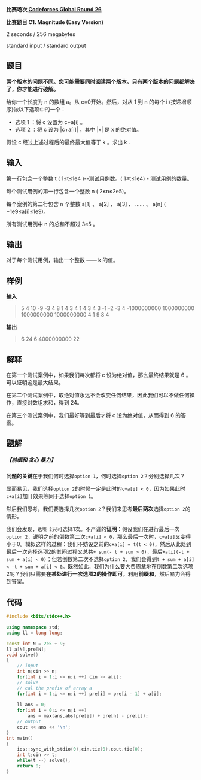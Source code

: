 **比赛场次 [Codeforces Global Round 26](https://codeforces.com/contest/1984)**

**比赛题目 C1. Magnitude (Easy Version)**

<!--more-->

2 seconds / 256 megabytes

standard input / standard output

## 题目

**两个版本的问题不同。您可能需要同时阅读两个版本。只有两个版本的问题都解决了，你才能进行破解。**

给你一个长度为 n 的数组 a。从 c=0开始。然后，对从 1 到 n 的每个 i (按递增顺序)做以下选项中的一个：

- 选项 1 ：将 c 设置为 c+a[i] 。
- 选项 2 ：将 c 设为 |c+a[i]| ，其中 |x| 是 x 的绝对值。

假设 c 经过上述过程后的最终最大值等于 k 。求出 k .

## 输入

第一行包含一个整数 t ( 1≤t≤1e4 )--测试用例数。( 1≤t≤1e4) - 测试用例的数量。

每个测试用例的第一行包含一个整数 n ( 2≤n≤2e5)。

每个案例的第二行包含 n 个整数 a[1] 、 a[2] 、 a[3] 、 …… 、 a[n] ( −1e9≤a[i]≤1e9)。

所有测试用例中 n 的总和不超过 3e5 。

## 输出

对于每个测试用例，输出一个整数 —— k 的值。

## 样例

**输入**

> 5
> 4
> 10 -9 -3 4
> 8
> 1 4 3 4 1 4 3 4
> 3
> -1 -2 -3
> 4
> -1000000000 1000000000 1000000000 1000000000
> 4
> 1 9 8 4

**输出**

> 6
> 24
> 6
> 4000000000
> 22

## 解释

在第一个测试案例中，如果我们每次都将 c 设为绝对值，那么最终结果就是 6 。可以证明这是最大结果。

在第二个测试案例中，取绝对值永远不会改变任何结果，因此我们可以不做任何操作，直接对数组求和，得到 24。

在第三个测试案例中，我们最好等到最后才将 c 设为绝对值，从而得到 6 的答案。

## 题解

##### 【前缀和 贪心 暴力】

**问题的关键**在于我们何时选择`option 1`，何时选择`option 2`？分别选择几次？

显而易见，我们选择`option 2`的时候一定是此时的`c+a[i] < 0`，因为如果此时`c+a[i]`加`||`效果等同于选择`option 1`。

然后我们思考，我们要选择几次`option 2`？我们来思考**最后两次**选择`option 2`的情形。

我们会发现，`选项 2`只可选择1次。不严谨的**证明**：假设我们在进行最后一次`option 2`，说明之前的倒数第二次`c+a[i] < 0`，那么最后一次时，`c+a[i]`又变得小于0。模拟这样的过程：我们不妨设之前的`c+a[i] = t(t < 0)`，然后从此处到最后一次选择选项2的其间过程又总共`+ sum(- t + sum > 0)`，最后`+a[i](-t + sum + a[i] < 0)`；但若倒数第二次不选择`option 2`，我们会得到`t + sum + a[i] < -t + sum + a[i] < 0`。既然如此，我们为什么要大费周章地在倒数第二次选项2呢？我们只需要**在某处进行一次选项2的操作即可**。利用**前缀和**，然后暴力会得到答案。

## 代码

```c++
#include <bits/stdc++.h>

using namespace std;
using ll = long long;

const int N = 2e5 + 9;
ll a[N],pre[N];
void solve()
{
	// input
	int n;cin >> n;
	for(int i = 1;i <= n;i ++) cin >> a[i];
	// solve
	// cal the prefix of array a
	for(int i = 1;i <= n;i ++) pre[i] = pre[i - 1] + a[i];
	
	ll ans = 0;
	for(int i = 0;i <= n;i ++)
		ans = max(ans,abs(pre[i]) + pre[n] - pre[i]);
	// output
	cout << ans << '\n';
}
int main()
{
	ios::sync_with_stdio(0),cin.tie(0),cout.tie(0);
	int t;cin >> t;
	while(t --) solve();
	return 0;
}
```

